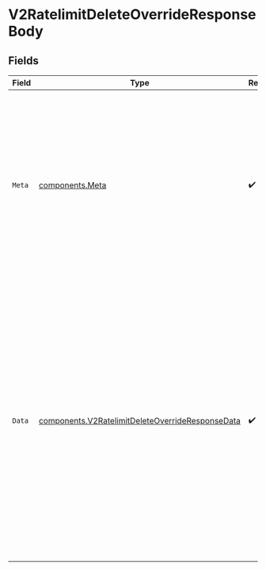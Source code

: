 # V2RatelimitDeleteOverrideResponseBody


## Fields

| Field                                                                                                                                                                                                                                                                                                                                                 | Type                                                                                                                                                                                                                                                                                                                                                  | Required                                                                                                                                                                                                                                                                                                                                              | Description                                                                                                                                                                                                                                                                                                                                           |
| ----------------------------------------------------------------------------------------------------------------------------------------------------------------------------------------------------------------------------------------------------------------------------------------------------------------------------------------------------- | ----------------------------------------------------------------------------------------------------------------------------------------------------------------------------------------------------------------------------------------------------------------------------------------------------------------------------------------------------- | ----------------------------------------------------------------------------------------------------------------------------------------------------------------------------------------------------------------------------------------------------------------------------------------------------------------------------------------------------- | ----------------------------------------------------------------------------------------------------------------------------------------------------------------------------------------------------------------------------------------------------------------------------------------------------------------------------------------------------- |
| `Meta`                                                                                                                                                                                                                                                                                                                                                | [components.Meta](../../models/components/meta.md)                                                                                                                                                                                                                                                                                                    | :heavy_check_mark:                                                                                                                                                                                                                                                                                                                                    | Metadata object included in every API response. This provides context about the request and is essential for debugging, audit trails, and support inquiries. The `requestId` is particularly important when troubleshooting issues with the Unkey support team.                                                                                       |
| `Data`                                                                                                                                                                                                                                                                                                                                                | [components.V2RatelimitDeleteOverrideResponseData](../../models/components/v2ratelimitdeleteoverrideresponsedata.md)                                                                                                                                                                                                                                  | :heavy_check_mark:                                                                                                                                                                                                                                                                                                                                    | Empty response object. A successful response indicates the override was successfully deleted. The operation is immediate - as soon as this response is received, the override no longer exists and affected identifiers have reverted to using the default rate limit for the namespace. No other data is returned as part of the deletion operation. |